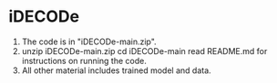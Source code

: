 # iDECODe
1) The code is in "iDECODe-main.zip".
2) unzip iDECODe-main.zip
   cd iDECODe-main
   read README.md for instructions on running the code.
3) All other material includes trained model and data.
